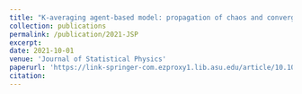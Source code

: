 ```yaml
---
title: "K-averaging agent-based model: propagation of chaos and convergence to equilibrium"
collection: publications
permalink: /publication/2021-JSP
excerpt:  
date: 2021-10-01
venue: 'Journal of Statistical Physics'
paperurl: 'https://link-springer-com.ezproxy1.lib.asu.edu/article/10.1007/s10955-021-02807-0'
citation: 
---
```

